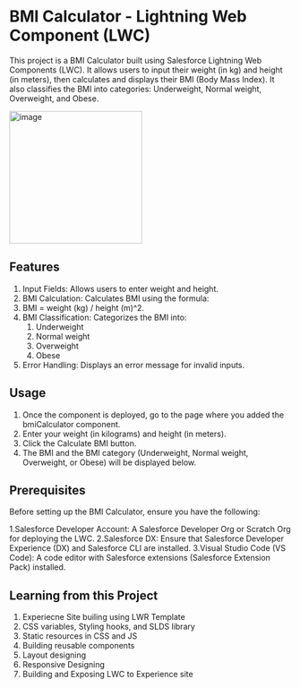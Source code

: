 # BMI Calculator - Lightning Web Component (LWC)

This project is a BMI Calculator built using Salesforce Lightning Web Components (LWC). It allows users to input their weight (in kg) and height (in meters), then calculates and displays their BMI (Body Mass Index). It also classifies the BMI into categories: Underweight, Normal weight, Overweight, and Obese.


<img width="237" alt="image" src="https://github.com/user-attachments/assets/0b387070-de70-4ac4-ab87-faca337b0a85">


## Features

  1. Input Fields: Allows users to enter weight and height.
  2. BMI Calculation: Calculates BMI using the formula:
  3. BMI = weight (kg) / height (m)^2.
  4. BMI Classification: Categorizes the BMI into:
     1. Underweight
     2. Normal weight
     3. Overweight
     4. Obese
  6. Error Handling: Displays an error message for invalid inputs.

## Usage

1. Once the component is deployed, go to the page where you added the bmiCalculator component.
2. Enter your weight (in kilograms) and height (in meters).
3. Click the Calculate BMI button.
4. The BMI and the BMI category (Underweight, Normal weight, Overweight, or Obese) will be displayed below.

## Prerequisites

Before setting up the BMI Calculator, ensure you have the following:

1.Salesforce Developer Account: A Salesforce Developer Org or Scratch Org for deploying the LWC.
2.Salesforce DX: Ensure that Salesforce Developer Experience (DX) and Salesforce CLI are installed.
3.Visual Studio Code (VS Code): A code editor with Salesforce extensions (Salesforce Extension Pack) installed.

## Learning from this Project

1. Experiecne Site builing using LWR Template
2. CSS variables, Styling hooks, and SLDS library
3. Static resources in CSS and JS
4. Building reusable components
5. Layout designing
6. Responsive Designing
7. Building and Exposing LWC to Experience site


